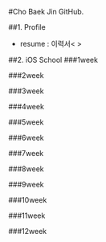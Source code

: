 #Cho Baek Jin GitHub.


##1. Profile
- resume : 이력서< >


##2. iOS School
###1week


###2week


###3week


###4week

###5week

###6week

###7week

###8week

###9week

###10week

###11week

###12week
